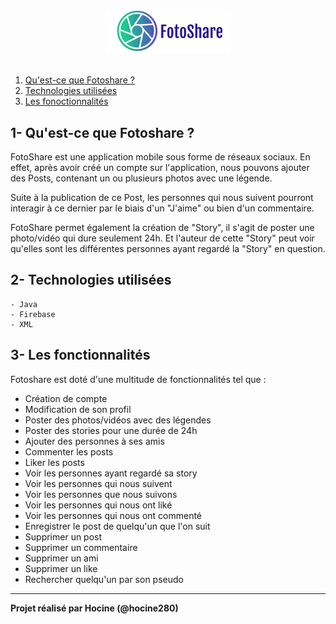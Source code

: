 # <p align="center"><img src="logoWithText.png"/></p>

1. [Qu'est-ce que Fotoshare ? ](#chapter-1)
2. [Technologies utilisées](#chapter-2)
3. [Les fonoctionnalités](#chapter-3)

## **1- Qu'est-ce que Fotoshare ?** <a name="chapter-1"></a>
FotoShare est une application mobile sous forme de réseaux sociaux. 
En effet, après avoir créé un compte sur l'application, nous pouvons ajouter des Posts, contenant un ou plusieurs photos avec une légende. 

Suite à la publication de ce Post, les personnes qui nous suivent pourront interagir à ce dernier par le biais d'un "J'aime" ou bien d'un commentaire. 

FotoShare permet également la création de "Story", il s'agit de poster une photo/vidéo qui dure seulement 24h. Et l'auteur de cette "Story" peut voir qu'elles sont les différentes personnes ayant regardé la "Story" en question.

## **2- Technologies utilisées** <a name="chapter-2"></a>

    - Java
    - Firebase
    - XML

## **3- Les fonctionnalités** <a name="chapter-3"></a>

Fotoshare est doté d'une multitude de fonctionnalités tel que : 
- Création de compte
- Modification de son profil
- Poster des photos/vidéos avec des légendes
- Poster des stories pour une durée de 24h 
- Ajouter des personnes à ses amis
- Commenter les posts
- Liker les posts
- Voir les personnes ayant regardé sa story
- Voir les personnes qui nous suivent
- Voir les personnes que nous suivons
- Voir les personnes qui nous ont liké
- Voir les personnes qui nous ont commenté
- Enregistrer le post de quelqu'un que l'on suit
- Supprimer un post
- Supprimer un commentaire
- Supprimer un ami
- Supprimer un like 
- Rechercher quelqu'un par son pseudo

<hr>

<b>Projet réalisé par Hocine (@hocine280)</b>